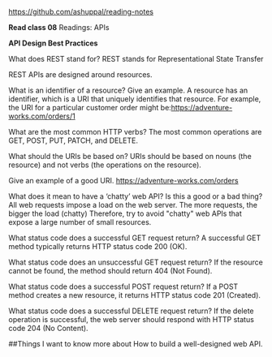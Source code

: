 https://github.com/ashuppal/reading-notes

**Read class 08**
Readings: APIs

**API Design Best Practices**

What does REST stand for?
REST stands for Representational State Transfer 

REST APIs are designed around resources.
  
What is an identifier of a resource? Give an example.
A resource has an identifier, which is a URI that uniquely identifies that resource. 
For example, the URI for a particular customer order might be:https://adventure-works.com/orders/1

What are the most common HTTP verbs?
The most common operations are GET, POST, PUT, PATCH, and DELETE.
  
What should the URIs be based on?
URIs should be based on nouns (the resource) and not verbs (the operations on the resource).
  
Give an example of a good URI.
https://adventure-works.com/orders

What does it mean to have a ‘chatty’ web API? Is this a good or a bad thing?
All web requests impose a load on the web server. The more requests, the bigger the load (chatty)
Therefore, try to avoid "chatty" web APIs that expose a large number of small resources. 
                                                                                       
What status code does a successful GET request return?
A successful GET method typically returns HTTP status code 200 (OK).
  
What status code does an unsuccessful GET request return?
If the resource cannot be found, the method should return 404 (Not Found).
  
What status code does a successful POST request return?
If a POST method creates a new resource, it returns HTTP status code 201 (Created).

What status code does a successful DELETE request return?
If the delete operation is successful, the web server should respond with HTTP status code 204 (No Content).
  
##Things I want to know more about
How to build a well-designed web API.
